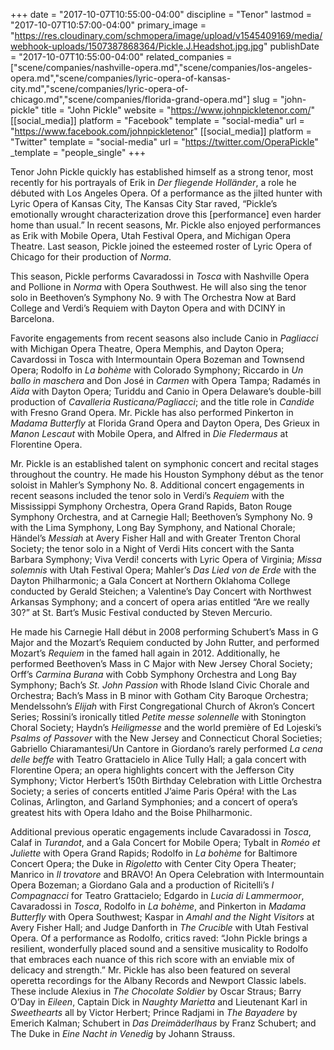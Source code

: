 +++
date = "2017-10-07T10:55:00-04:00"
discipline = "Tenor"
lastmod = "2017-10-07T10:57:00-04:00"
primary_image = "https://res.cloudinary.com/schmopera/image/upload/v1545409169/media/webhook-uploads/1507387868364/Pickle.J.Headshot.jpg.jpg"
publishDate = "2017-10-07T10:55:00-04:00"
related_companies = ["scene/companies/nashville-opera.md","scene/companies/los-angeles-opera.md","scene/companies/lyric-opera-of-kansas-city.md","scene/companies/lyric-opera-of-chicago.md","scene/companies/florida-grand-opera.md"]
slug = "john-pickle"
title = "John Pickle"
website = "https://www.johnpickletenor.com/"
[[social_media]]
platform = "Facebook"
template = "social-media"
url = "https://www.facebook.com/johnpickletenor"
[[social_media]]
platform = "Twitter"
template = "social-media"
url = "https://twitter.com/OperaPickle"
_template = "people_single"
+++

Tenor John Pickle quickly has established himself as a strong tenor, most recently for his portrayals of Erik in *Der fliegende Holländer*, a role he débuted with Los Angeles Opera. Of a performance as the jilted hunter with Lyric Opera of Kansas City, The Kansas City Star raved, “Pickle’s emotionally wrought characterization drove this [performance] even harder home than usual.” In recent seasons, Mr. Pickle also enjoyed performances as Erik with Mobile Opera, Utah Festival Opera, and Michigan Opera Theatre. Last season, Pickle joined the esteemed roster of Lyric Opera of Chicago for their production of *Norma*. 

This season, Pickle performs Cavaradossi in *Tosca* with Nashville Opera and Pollione in *Norma* with Opera Southwest. He will also sing the tenor solo in Beethoven’s Symphony No. 9 with The Orchestra Now at Bard College and Verdi’s Requiem with Dayton Opera and with DCINY in Barcelona.

Favorite engagements from recent seasons also include Canio in *Pagliacci* with Michigan Opera Theatre, Opera Memphis, and Dayton Opera; Cavardossi in Tosca with Intermountain Opera Bozeman and Townsend Opera; Rodolfo in *La bohème* with Colorado Symphony; Riccardo in *Un ballo in maschera* and Don José in *Carmen* with Opera Tampa; Radamés in *Aïda* with Dayton Opera; Turiddu and Canio in Opera Delaware’s double-bill production of *Cavalleria Rusticana/Pagliacci*; and the title role in *Candide* with Fresno Grand Opera. Mr. Pickle has also performed Pinkerton in *Madama Butterfly* at Florida Grand Opera and Dayton Opera, Des Grieux in *Manon Lescaut* with Mobile Opera, and Alfred in *Die Fledermaus* at Florentine Opera.

Mr. Pickle is an established talent on symphonic concert and recital stages throughout the country. He made his Houston Symphony début as the tenor soloist in Mahler’s Symphony No. 8. Additional concert engagements in recent seasons included the tenor solo in Verdi’s *Requiem* with the Mississippi Symphony Orchestra, Opera Grand Rapids, Baton Rouge Symphony Orchestra, and at Carnegie Hall; Beethoven’s Symphony No. 9 with the Lima Symphony, Long Bay Symphony, and National Chorale; Händel’s *Messiah* at Avery Fisher Hall and with Greater Trenton Choral Society; the tenor solo in a Night of Verdi Hits concert with the Santa Barbara Symphony; Viva Verdi! concerts with Lyric Opera of Virginia; *Missa solemnis* with Utah Festival Opera; Mahler’s *Das Lied von de Erde* with the Dayton Philharmonic; a Gala Concert at Northern Oklahoma College conducted by Gerald Steichen; a Valentine’s Day Concert with Northwest Arkansas Symphony; and a concert of opera arias entitled “Are we really 30?” at St. Bart’s Music Festival conducted by Steven Mercurio.

He made his Carnegie Hall début in 2008 performing Schubert’s Mass in G Major and the Mozart’s Requiem conducted by John Rutter, and performed Mozart’s *Requiem* in the famed hall again in 2012. Additionally, he performed Beethoven’s Mass in C Major with New Jersey Choral Society; Orff’s *Carmina Burana* with Cobb Symphony Orchestra and Long Bay Symphony; Bach’s *St. John Passion* with Rhode Island Civic Chorale and Orchestra; Bach’s Mass in B minor with Gotham City Baroque Orchestra; Mendelssohn’s *Elijah* with First Congregational Church of Akron’s Concert Series; Rossini’s ironically titled *Petite messe solennelle* with Stonington Choral Society; Haydn’s *Heiligmesse* and the world première of Ed Lojeski’s *Psalms of Passover* with the New Jersey and Connecticut Choral Societies; Gabriello Chiaramantesi/Un Cantore in Giordano’s rarely performed *La cena delle beffe* with Teatro Grattacielo in Alice Tully Hall; a gala concert with Florentine Opera; an opera highlights concert with the Jefferson City Symphony; Victor Herbert’s 150th Birthday Celebration with Little Orchestra Society; a series of concerts entitled J’aime Paris Opéra! with the Las Colinas, Arlington, and Garland Symphonies; and a concert of opera’s greatest hits with Opera Idaho and the Boise Philharmonic.

Additional previous operatic engagements include Cavaradossi in *Tosca*, Calaf in *Turandot*, and a Gala Concert for Mobile Opera; Tybalt in *Roméo et Juliette* with Opera Grand Rapids; Rodolfo in *La bohème* for Baltimore Concert Opera; the Duke in *Rigoletto* with Center City Opera Theater; Manrico in *Il trovatore* and BRAVO! An Opera Celebration with Intermountain Opera Bozeman; a Giordano Gala and a production of Ricitelli’s *I Compagnacci* for Teatro Grattacielo; Edgardo in *Lucia di Lammermoor*, Cavaradossi in *Tosca*, Rodolfo in *La bohème*, and Pinkerton in *Madama Butterfly* with Opera Southwest; Kaspar in *Amahl and the Night Visitors* at Avery Fisher Hall; and Judge Danforth in *The Crucible* with Utah Festival Opera. Of a performance as Rodolfo, critics raved: “John Pickle brings a resilient, wonderfully placed sound and a sensitive musicality to Rodolfo that embraces each nuance of this rich score with an enviable mix of delicacy and strength.”
Mr. Pickle has also been featured on several operetta recordings for the Albany Records and Newport Classic labels. These include Alexius in *The Chocolate Soldier* by Oscar Straus; Barry O’Day in *Eileen*, Captain Dick in *Naughty Marietta* and Lieutenant Karl in *Sweethearts* all by Victor Herbert; Prince Radjami in *The Bayadere* by Emerich Kalman; Schubert in *Das Dreimäderlhaus* by Franz Schubert; and The Duke in *Eine Nacht in Venedig* by Johann Strauss. 
